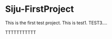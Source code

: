 Siju-FirstProject
=================

This is the first test project.
This is test1.
TEST3....


TTTTTTTTTTT
